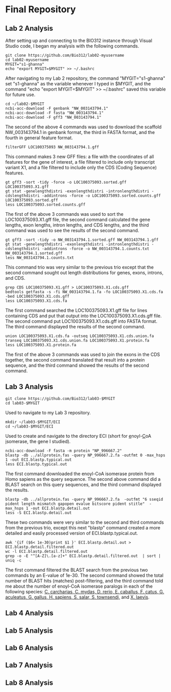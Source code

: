 # Final Repository
## Lab 2 Analysis
After setting up and connecting to the BIO312 instance through Visual Studio code, I began my analysis with the following commands.
```
git clone https://github.com/Bio312/lab02-myusername
cd lab02-myusername
MYGIT="s1-ghanna"
echo "export MYGIT=$MYGIT" >> ~/.bashrc
```
After navigating to my Lab 2 repository, the command "MYGIT="s1-ghanna" set "s1-ghanna" as the variable whenever I typed in $MYGIT, and the command "echo "export MYGIT=$MYGIT" >> ~/.bashrc" saved this variable for future use.
```
cd ~/lab02-$MYGIT
ncbi-acc-download -F genbank "NW_003143794.1"
ncbi-acc-download -F fasta "NW_003143794.1"
ncbi-acc-download -F gff3 "NW_003143794.1"
```
The second of the above 4 commands was used to download the scaffold NW_003143794.1 in genbank format, the third in FASTA format, and the fourth in general feature format.
```
filterGFF LOC100375093 NW_003143794.1.gff
```
This command makes 3 new GFF files: a file with the coordinates of all features for the gene of interest, a file filtered to include only transcript variant X1, and a file filtered to include only the CDS (Coding Sequence) features.
```
gt gff3 -sort -tidy -force -o LOC100375093.sorted.gff LOC100375093.X1.gff
gt stat -genelengthdistri -exonlengthdistri -intronlengthdistri -cdslengthdistri -addintrons -force -o LOC100375093.sorted.counts.gff LOC100375093.sorted.gff
less LOC100375093.sorted.counts.gff
```
The first of the above 3 commands was used to sort the LOC100375093.X1.gff file, the second command calculated the gene lengths, exon lengths, intron lengths, and CDS lengths, and the third command was used to see the results of the second command.
```
gt gff3 -sort -tidy -o NW_003143794.1.sorted.gff NW_003143794.1.gff
gt stat -genelengthdistri -exonlengthdistri -intronlengthdistri -cdslengthdistri -addintrons -force -o NW_003143794.1.counts.txt NW_003143794.1.sorted.gff
less NW_003143794.1.counts.txt
```
This command trio was very similar to the previous trio except that the second command sought out length distributions for genes, exons, introns, and CDS.
```
grep CDS LOC100375093.X1.gff > LOC100375093.X1.cds.gff
bedtools getfasta -s -fi NW_003143794.1.fa -fo LOC100375093.X1.cds.fa -bed LOC100375093.X1.cds.gff
less LOC100375093.X1.cds.fa
```
The first command searched the LOC100375093.X1.gff file for lines containing CDS and put that output into the LOC100375093.X1.cds.gff file. The second command put LOC100375093.X1.cds.gff into FASTA format. The third command displayed the results of the second command.
```
union LOC100375093.X1.cds.fa -outseq LOC100375093.X1.cds.union.fa
transeq LOC100375093.X1.cds.union.fa LOC100375093.X1.protein.fa
less LOC100375093.X1.protein.fa
```
The first of the above 3 commands was used to join the exons in the CDS together, the second command translated that result into a protein sequence, and the third command showed the results of the second command.
## Lab 3 Analysis
```
git clone https://github.com/Bio312/lab03-$MYGIT
cd lab03-$MYGIT
```
Used to navigate to my Lab 3 repository.
```
mkdir ~/lab03-$MYGIT/ECI
cd ~/lab03-$MYGIT/ECI
```
Used to create and navigate to the directory ECI (short for <ins>e</ins>noyl-<ins>C</ins>oA <ins>i</ins>somerase, the gene I studied).
```
ncbi-acc-download -F fasta -m protein "NP_996667.2"
blastp -db ../allprotein.fas -query NP_996667.2.fa -outfmt 0 -max_hsps 1 -out ECI.blastp.typical.out
less ECI.blastp.typical.out
```
The first command downloaded the enoyl-CoA isomerase protein from Homo sapiens as the query sequence. The second above command did a BLAST search on this query sequences, and the third command displayed the results.
```
blastp -db ../allprotein.fas -query NP_996667.2.fa  -outfmt "6 sseqid pident length mismatch gapopen evalue bitscore pident stitle"  -max_hsps 1 -out ECI.blastp.detail.out
less -S ECI.blastp.detail.out
```
These two commands were very similar to the second and third commands from the previous trio, except this next "blastp" command created a more detailed and easily processed version of ECI.blastp.typical.out.
```
awk '{if ($6< 1e-30)print $1 }' ECI.blastp.detail.out > ECI.blastp.detail.filtered.out
wc -l ECI.blastp.detail.filtered.out
grep -o -E "^[A-Z]\.[a-z]+" ECI.blastp.detail.filtered.out  | sort | uniq -c
```
The first command filtered the BLAST search from the previous two commands by an E-value of 1e-30. The second command showed the total number of BLAST hits (matches) post-filtering, and the third command told me about the number of enoyl-CoA isomerase paralogs in each of the following species: <ins>C. carcharias, C. mydas, D. rerio, E. caballus, F. catus, G. aculeatus, G. gallus, H. sapiens, S. salar, S. townsendi,</ins> and <ins>X. laevis</ins>.
## Lab 4 Analysis
## Lab 5 Analysis
## Lab 6 Analysis
## Lab 7 Analysis
## Lab 8 Analysis
